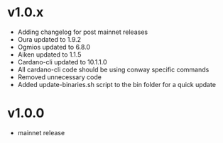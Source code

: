 
# v1.0.x

- Adding changelog for post mainnet releases
- Oura updated to 1.9.2
- Ogmios updated to 6.8.0
- Aiken updated to 1.1.5
- Cardano-cli updated to 10.1.1.0
- All cardano-cli code should be using conway specific commands
- Removed unnecessary code
- Added update-binaries.sh script to the bin folder for a quick update

# v1.0.0

- mainnet release